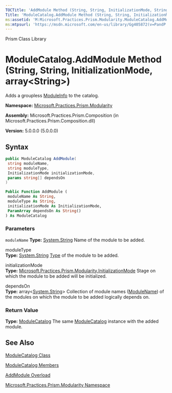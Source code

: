 ```yaml
---
TOCTitle: 'AddModule Method (String, String, InitializationMode, String[])'
Title: 'ModuleCatalog.AddModule Method (String, String, InitializationMode, String[]) (Microsoft.Practices.Prism.Modularity)'
ms:assetid: 'M:Microsoft.Practices.Prism.Modularity.ModuleCatalog.AddModule(System.String,System.String,Microsoft.Practices.Prism.Modularity.InitializationMode,System.String[])'
ms:mtpsurl: 'https://msdn.microsoft.com/en-us/library/Gg405872(v=PandP.50)'
---
```


Prism Class Library

ModuleCatalog.AddModule Method (String, String, InitializationMode, array&lt;String&gt;)
======================================================================================================

Adds a groupless [ModuleInfo](https://msdn.microsoft.com/library/microsoft.practices.prism.modularity.moduleinfo) to the catalog.

**Namespace:** [Microsoft.Practices.Prism.Modularity](https://msdn.microsoft.com/library/microsoft.practices.prism.modularity)

**Assembly:** Microsoft.Practices.Prism.Composition (in Microsoft.Practices.Prism.Composition.dll)

**Version:** 5.0.0.0 (5.0.0.0)

## Syntax

```cs
public ModuleCatalog AddModule(
 string moduleName,
 string moduleType,
 InitializationMode initializationMode,
 params string[] dependsOn
)
```
```vb
Public Function AddModule (
 moduleName As String,
 moduleType As String,
 initializationMode As InitializationMode,
 ParamArray dependsOn As String()
) As ModuleCatalog
```

### Parameters

```moduleName```
**Type:** [System.String](http://msdn.microsoft.com/en-us/library/s1wwdcbf)
Name of the module to be added.

moduleType  
**Type:** [System.String](http://msdn.microsoft.com/en-us/library/s1wwdcbf)
[Type](http://msdn.microsoft.com/en-us/library/42892f65) of the module to be added.

initializationMode  
**Type:** [Microsoft.Practices.Prism.Modularity.InitializationMode](https://msdn.microsoft.com/library/microsoft.practices.prism.modularity.initializationmode)
Stage on which the module to be added will be initialized.

dependsOn  
**Type:** array&lt;[System.String](http://msdn.microsoft.com/en-us/library/s1wwdcbf)&gt;
Collection of module names ([ModuleName](https://msdn.microsoft.com/library/microsoft.practices.prism.modularity.moduleinfo.modulename)) of the modules on which the module to be added logically depends on.

### Return Value

**Type:** [ModuleCatalog](https://msdn.microsoft.com/microsoft.practices.prism.modularity.modulecatalog)
The same [ModuleCatalog](https://msdn.microsoft.com/microsoft.practices.prism.modularity.modulecatalog) instance with the added module.

See Also
--------


[ModuleCatalog Class](https://msdn.microsoft.com/library/microsoft.practices.prism.modularity.modulecatalog)

[ModuleCatalog Members](https://msdn.microsoft.com/allmembers.t:microsoft.practices.prism.modularity.modulecatalog)

[AddModule Overload](https://msdn.microsoft.com/overload:microsoft.practices.prism.modularity.modulecatalog.addmodule)

[Microsoft.Practices.Prism.Modularity Namespace](https://msdn.microsoft.com/library/microsoft.practices.prism.modularity)

